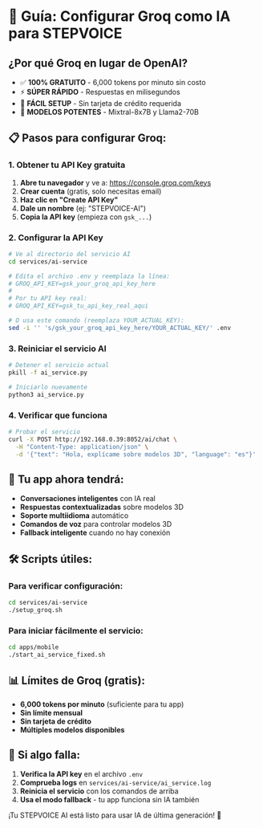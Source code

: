 # 🚀 Guía: Configurar Groq como IA para STEPVOICE

## ¿Por qué Groq en lugar de OpenAI?

- ✅ **100% GRATUITO** - 6,000 tokens por minuto sin costo
- ⚡ **SÚPER RÁPIDO** - Respuestas en milisegundos 
- 🎯 **FÁCIL SETUP** - Sin tarjeta de crédito requerida
- 🧠 **MODELOS POTENTES** - Mixtral-8x7B y Llama2-70B

## 📋 Pasos para configurar Groq:

### 1. Obtener tu API Key gratuita

1. **Abre tu navegador** y ve a: https://console.groq.com/keys
2. **Crear cuenta** (gratis, solo necesitas email)
3. **Haz clic en "Create API Key"**
4. **Dale un nombre** (ej: "STEPVOICE-AI")
5. **Copia la API key** (empieza con `gsk_...`)

### 2. Configurar la API Key

```bash
# Ve al directorio del servicio AI
cd services/ai-service

# Edita el archivo .env y reemplaza la línea:
# GROQ_API_KEY=gsk_your_groq_api_key_here
# 
# Por tu API key real:
# GROQ_API_KEY=gsk_tu_api_key_real_aqui

# O usa este comando (reemplaza YOUR_ACTUAL_KEY):
sed -i '' 's/gsk_your_groq_api_key_here/YOUR_ACTUAL_KEY/' .env
```

### 3. Reiniciar el servicio AI

```bash
# Detener el servicio actual
pkill -f ai_service.py

# Iniciarlo nuevamente
python3 ai_service.py
```

### 4. Verificar que funciona

```bash
# Probar el servicio
curl -X POST http://192.168.0.39:8052/ai/chat \
  -H "Content-Type: application/json" \
  -d '{"text": "Hola, explícame sobre modelos 3D", "language": "es"}'
```

## 🎯 Tu app ahora tendrá:

- **Conversaciones inteligentes** con IA real
- **Respuestas contextualizadas** sobre modelos 3D
- **Soporte multiidioma** automático
- **Comandos de voz** para controlar modelos 3D
- **Fallback inteligente** cuando no hay conexión

## 🛠️ Scripts útiles:

### Para verificar configuración:
```bash
cd services/ai-service
./setup_groq.sh
```

### Para iniciar fácilmente el servicio:
```bash
cd apps/mobile  
./start_ai_service_fixed.sh
```

## 📊 Límites de Groq (gratis):

- **6,000 tokens por minuto** (suficiente para tu app)
- **Sin límite mensual** 
- **Sin tarjeta de crédito**
- **Múltiples modelos disponibles**

## 🚨 Si algo falla:

1. **Verifica la API key** en el archivo `.env`
2. **Comprueba logs** en `services/ai-service/ai_service.log`
3. **Reinicia el servicio** con los comandos de arriba
4. **Usa el modo fallback** - tu app funciona sin IA también

¡Tu STEPVOICE AI está listo para usar IA de última generación! 🎉
